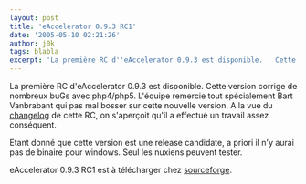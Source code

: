 ```yaml
---
layout: post
title: 'eAccelerator 0.9.3 RC1'
date: '2005-05-10 02:21:26'
author: j0k
tags: blabla
excerpt: 'La première RC d''eAccelerator 0.9.3 est disponible.   Cette version corrige de nombreux buGs avec php4/php5.   )   L''équipe remercie tout spécialement Bart Vanbrabant qui pas mal bosser sur cette nouvelle version. A la vue du [changelog](http://sourceforge.net/project/shownotes.php?group_id=122249&amp;release_id=326171) de cette RC, on s''aperçoit      ...'
---
```


La première RC d'eAccelerator 0.9.3 est disponible.   Cette version corrige de nombreux buGs avec php4/php5.      L'équipe remercie tout spécialement Bart Vanbrabant qui pas mal bosser sur cette nouvelle version. A la vue du [changelog](http://sourceforge.net/project/shownotes.php?group_id=122249&amp;release_id=326171) de cette RC, on s'aperçoit qu'il a effectué un travail assez conséquent.

Etant donné que cette version est une release candidate, a priori il n'y aurai pas de binaire pour windows. Seul les nuxiens peuvent tester.

eAccelerator 0.9.3 RC1 est à télécharger chez [sourceforge](http://sourceforge.net/project/showfiles.php?group_id=122249&amp;package_id=133446&amp;release_id=326171).

